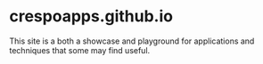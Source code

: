 crespoapps.github.io
====================

This site is a both a showcase and playground for applications and techniques that some may find useful.